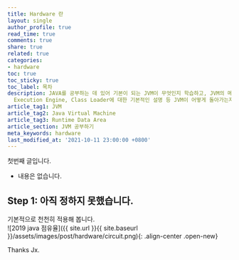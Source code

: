 ```yaml
---
title: Hardware 란
layout: single
author_profile: true
read_time: true
comments: true
share: true
related: true
categories:
- hardware
toc: true
toc_sticky: true
toc_label: 목차
description: JAVA를 공부하는 데 있어 기본이 되는 JVM이 무엇인지 학습하고, JVM의 메모리 구조와 Garbage collector,
  Execution Engine, Class Loader에 대한 기본적인 설명 등 JVM이 어떻게 돌아가는지에 대한 기초를 잡는 게시물
article_tag1: JVM
article_tag2: Java Virtual Machine
article_tag3: Runtime Data Area
article_section: JVM 공부하기
meta_keywords: hardware
last_modified_at: '2021-10-11 23:00:00 +0800'
---
```


첫번째 글입니다.
- 내용은 없습니다.

## Step 1: 아직 정하지 못했습니다.
기본적으로 천천히 적용해 봅니다.<br/>
![2019 java 점유율]({{ site.url }}{{ site.baseurl }}/assets/images/post/hardware/circuit.png){: .align-center .open-new}
<br/>



Thanks Jx.

